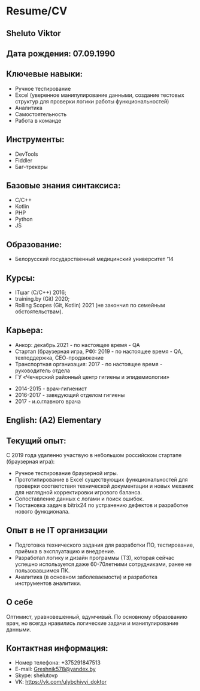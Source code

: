 # Resume/CV

## Sheluto Viktor

## Дата рождения: 07.09.1990

## Ключевые навыки:
*	Ручное тестирование
*	Excel (уверенное манипулирование данными, создание тестовых структур для проверки логики работы функциональностей)
*	Аналитика
*	Самостоятельность
*	Работа в команде

## Инструменты:
*	DevTools
*	Fiddler
*	Баг-трекеры

## Базовые знания синтаксиса:
*	C/C++
*	Kotlin
*	PHP
*	Python
*	JS

## Образование:
*	Белорусский государственный медицинский университет ‘14

## Курсы:
*	ITшаг (C/C++) 2016;
*	training.by (Git) 2020;
*	Rolling Scopes (Git, Kotlin) 2021 (не закончил по семейным обстоятельствам).

## Карьера:
*	Анкор:	декабрь.2021 - по настоящее время - QA
*	Стартап (браузерная игра, РФ):	2019 - по настоящее время - QA, техподдержка, СЕО-продвижение
*	Транспортная организация:	2017 - по настоящее время - руководитель отдела
*	ГУ «Чечерский районный центр гигиены и эпидемиологии» 
+	2014-2015 - врач-гигиенист
+	2016-2017 - заведующий отделом гигиены
+	2017 - и.о.главного врача

## English: (A2) Elementary

## Текущий опыт: 
С 2019 года удаленно участвую в небольшом российском стартапе (браузерная игра):
*	Ручное тестирование браузерной игры.
*	Прототипирование в Excel существующих функциональностей для проверки соответствия технической документации и новых механик для наглядной корректировки игрового баланса. 
*	Сопоставление данных с логами и поиск ошибок.
*	Постановка задач в bitrix24 по устранению дефектов и разработке нового функционала.

## Опыт в не IT организации
*	Подготовка технического задания для разработки ПО, тестирование, приёмка в эксплуатацию и внедрение.
*	Разработал логику и дизайн программы (ТЗ), которая сейчас успешно используется даже 60-70летними сотрудниками, ранее не пользовавшимся ПК.
*	Аналитика (в основном заболеваемости) и разработка инструментов аналитики.

## О себе
Оптимист, уравновешенный, вдумчивый.
По основному образованию врач, но всегда нравились логические задачи и манипулирование данными.

## Контактная информация:
*	Номер телефона: +375291847513
*	E-mail: Greshnik578@yandex.by
*	Skype: shelutovp
*	VK: https://vk.com/ulybchivyi_doktor
